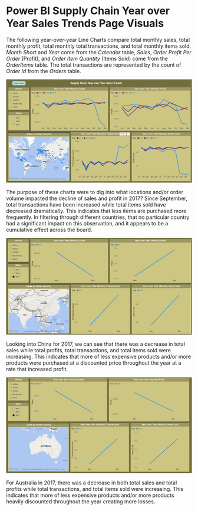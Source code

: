 # Power BI Supply Chain Year over Year Sales Trends Page Visuals

The following year-over-year Line Charts compare total monthly sales, total monthly profit, total monthly total transactions, and total monthly items sold. *Month Short* and *Year* come from the *Calendar* table, *Sales*,  *Order Profit Per Order* (Profit), and *Order Item Quantity* (Items Sold) come from the *OrderItems* table. The total transactions are represented by the count of *Order Id* from the *Orders* table. 

![Power_BI_Supply_Chain_Year_over_Year_Sales_Trends_Page.jpg](https://github.com/danvuk567/Global-Supply-Chain-Analysis/blob/main/images/Power_BI_Supply_Chain_Year_over_Year_Sales_Trends_Page.jpg?raw=true)

The purpose of these charts were to dig into what locations and/or order volume impacted the decline of sales and profit in 2017? Since September, total transactions have been increased while total items sold have decreased dramatically. This indicates that less items are purchased more frequently. In filtering through different countries, that no particular country had a significant impact on this observation, and it appears to be a cumulative effect across the board. 

![Power_BI_Supply_Chain_Year_over_Year_Sales_Trends_Page_China_2017.jpg](https://github.com/danvuk567/Global-Supply-Chain-Analysis/blob/main/images/Power_BI_Supply_Chain_Year_over_Year_Sales_Trends_Page_China_2017.jpg?raw=true)

Looking into China for 2017, we can see that there was a decrease in total sales while total profits, total transactions, and total items sold were increasing. This indicates that more of less expensive products and/or more products were purchased at a discounted price throughout the year at a rate that increased profit. 

![Power_BI_Supply_Chain_Year_over_Year_Sales_Trends_Page_Australia_2017.jpg](https://github.com/danvuk567/Global-Supply-Chain-Analysis/blob/main/images/Power_BI_Supply_Chain_Year_over_Year_Sales_Trends_Page_Australia_2017.jpg?raw=true)

For Australia in 2017, there was a decrease in both total sales and total profits while total transactions, and total items sold were increasing. This indicates that more of less expensive products and/or more products heavily discounted throughout the year creating more losses. 
